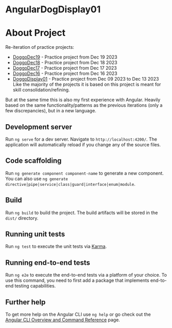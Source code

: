 # AngularDogDisplay01
# About Project
Re-iteration of practice projects:
 - [DoggoDec19](https://github.com/mittons/doggoDec19) - Practice project from Dec 19 2023
 - [DoggoDec18](https://github.com/mittons/doggoDec18) - Practice project from Dec 18 2023
 - [DoggoDec17](https://github.com/mittons/doggoDec17) - Practice project from Dec 17 2023
 - [DoggoDec16](https://github.com/mittons/doggoDec16) - Practice project from Dec 16 2023
 - [DoggoDisplay01](https://github.com/mittons/doggoDisplay01) - Practice project from Dec 09 2023 to Dec 13 2023
Like the majority of the projects it is based on this project is meant for skill consolidation/refining. 

But at the same time this is also my first experience with Angular. Heavily based on the same functionality/patterns as the previous iterations (only a few discrepancies), but in a new language.


## Development server

Run `ng serve` for a dev server. Navigate to `http://localhost:4200/`. The application will automatically reload if you change any of the source files.

## Code scaffolding

Run `ng generate component component-name` to generate a new component. You can also use `ng generate directive|pipe|service|class|guard|interface|enum|module`.

## Build

Run `ng build` to build the project. The build artifacts will be stored in the `dist/` directory.

## Running unit tests

Run `ng test` to execute the unit tests via [Karma](https://karma-runner.github.io).

## Running end-to-end tests

Run `ng e2e` to execute the end-to-end tests via a platform of your choice. To use this command, you need to first add a package that implements end-to-end testing capabilities.

## Further help

To get more help on the Angular CLI use `ng help` or go check out the [Angular CLI Overview and Command Reference](https://angular.io/cli) page.
